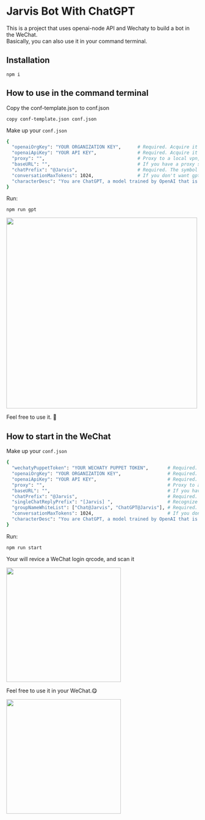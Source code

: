 # Jarvis Bot With ChatGPT

This is a project that uses openai-node API and Wechaty to build a bot in the WeChat.  
Basically, you can also use it in your command terminal.

## Installation

```shell
npm i
```

## How to use in the command terminal

Copy the conf-template.json to conf.json

```shell
copy conf-template.json conf.json
```

Make up your `conf.json`
```bash
{
  "openaiOrgKey": "YOUR ORGANIZATION KEY",      # Required. Acquire it from [https://platform.openai.com/account/org-settings]
  "openaiApiKey": "YOUR API KEY",               # Required. Acquire it from [https://platform.openai.com/account/api-keys]
  "proxy": "",                                  # Proxy to a local vpn, like "http://127.0.0.1:1080"
  "baseURL": "",                                # If you have a proxy service to proxy the request of "api.openai.com", baseURL is a batter simple proxy alternative.
  "chatPrefix": "@Jarvis",                      # Required. The symbol command line recognize your input, you can named it as you like
  "conversationMaxTokens": 1024,                # If you don't want gpt give you infinity reply with your tokens exhausted, this is required.
  "characterDesc": "You are ChatGPT, a model trained by OpenAI that is designed to answer and solve any question people have, and can communicate with people in multiple languages."
}
```

Run:
```shell
npm run gpt
```

<img src="https://user-images.githubusercontent.com/44636561/224526617-2c4cf73a-a40d-40c6-b908-301c2de42e4f.png" width="500px" />

Feel free to use it. 🤖

## How to start in the WeChat

Make up your `conf.json`
```bash
{
  "wechatyPuppetToken": "YOUR WECHATY PUPPET TOKEN",       # Required. Acquire it from [http://pad-local.com/#/tokens]
  "openaiOrgKey": "YOUR ORGANIZATION KEY",                 # Required. Acquire it from [https://platform.openai.com/account/org-settings]
  "openaiApiKey": "YOUR API KEY",                          # Required. Acquire it from [https://platform.openai.com/account/api-keys]
  "proxy": "",                                             # Proxy to a local vpn, like "http://127.0.0.1:1080"
  "baseURL": "",                                           # If you have a proxy service to proxy the request of "api.openai.com", baseURL is a batter simple proxy alternative.
  "chatPrefix": "@Jarvis",                                 # Required. The symbol command line recognize your input, you can named it as you like
  "singleChatReplyPrefix": "[Jarvis] ",                    # Recognize the message is from ChatGPT
  "groupNameWhiteList": ["Chat@Jarvis", "ChatGPT@Jarvis"], # Required. Jarvis only reply you in these groups
  "conversationMaxTokens": 1024,                           # If you don't want gpt give you infinity reply with your tokens exhausted, this is required.
  "characterDesc": "You are ChatGPT, a model trained by OpenAI that is designed to answer and solve any question people have, and can communicate with people in multiple languages."
}
```

Run:
```shell
npm run start
```

Your will revice a WeChat login qrcode, and scan it

<img src="https://user-images.githubusercontent.com/44636561/224527142-3c567526-f254-4ccc-8fa1-e010cf2d804e.png" width="300px" />


Feel free to use it in your WeChat.😋

<img src="https://user-images.githubusercontent.com/44636561/224527160-91586b7d-4f53-4c9f-901c-e8084fed0cc9.png" width="300px" />

